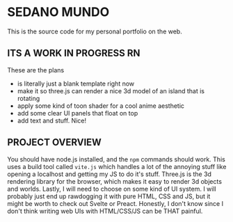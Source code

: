 # SEDANO MUNDO
This is the source code for my personal portfolio on the web.

## ITS A WORK IN PROGRESS RN
These are the plans

- is literally just a blank template right now
- make it so three.js can render a nice 3d model of an island that is rotating
- apply some kind of toon shader for a cool anime aesthetic
- add some clear UI panels that float on top
- add text and stuff. Nice!

## PROJECT OVERVIEW
You should have node.js installed, and the `npm` commands should work. This uses a build tool called `vite.js` which handles a lot of the annoying stuff like opening a localhost and getting my JS to do it's stuff. Three.js is the 3d rendering library for the browser, which makes it easy to render 3d objects and worlds. Lastly, I will need to choose on some kind of UI system. I will probably just end up rawdogging it with pure HTML, CSS and JS, but it might be worth to check out Svelte or Preact. Honestly, I don't know since I don't think writing web UIs with HTML/CSS/JS can be THAT painful.